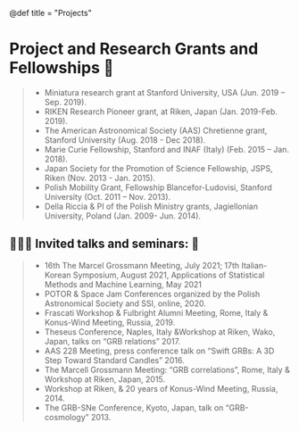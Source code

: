 @def title = "Projects"

# Project and Research Grants and Fellowships  🎉

>- Miniatura research grant at Stanford University, USA (Jun. 2019 – Sep. 2019).
>- RIKEN Research Pioneer grant, at Riken, Japan (Jan. 2019-Feb. 2019).
>- The American Astronomical Society (AAS) Chretienne grant, Stanford University (Aug. 2018 - Dec 2018).
>- Marie Curie Fellowship, Stanford and INAF (Italy) (Feb. 2015 – Jan. 2018).
>- Japan Society for the Promotion of Science Fellowship, JSPS, Riken (Nov. 2013 - Jan. 2015).
>- Polish Mobility Grant, Fellowship Blancefor-Ludovisi, Stanford University (Oct. 2011 – Nov. 2013).
>- Della Riccia & PI of the Polish Ministry grants, Jagiellonian University, Poland (Jan. 2009- Jun. 2014). 

## 👩🏽‍🏫 Invited talks and seminars: 🚀
> - 16th The Marcel Grossmann Meeting, July 2021; 17th Italian-Korean Symposium, August 2021, Applications of Statistical Methods and Machine Learning, May 2021
>- POTOR & Space Jam Conferences organized by the Polish Astronomical Society and SSI, online, 2020.
>- Frascati Workshop & Fulbright Alumni Meeting, Rome, Italy & Konus-Wind Meeting, Russia, 2019.
>- Theseus Conference, Naples, Italy &Workshop at Riken, Wako, Japan, talks on “GRB relations” 2017.
>- AAS 228 Meeting, press conference talk on “Swift GRBs: A 3D Step Toward Standard Candles” 2016.
>- The Marcell Grossmann Meeting: “GRB correlations”, Rome, Italy & Workshop at Riken, Japan, 2015.
>- Workshop at Riken, & 20 years of Konus-Wind Meeting, Russia, 2014.
>- The GRB-SNe Conference, Kyoto, Japan, talk on “GRB-cosmology” 2013.


